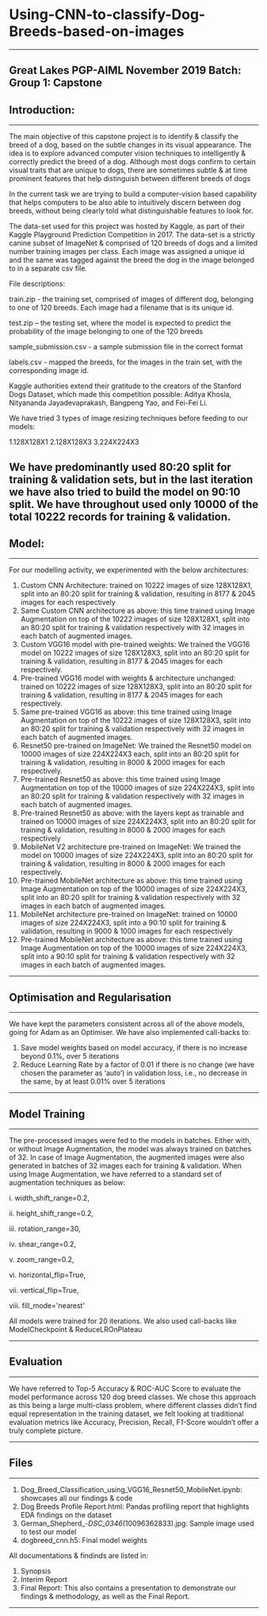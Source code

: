 # Using-CNN-to-classify-Dog-Breeds-based-on-images
---
Great Lakes PGP-AIML November 2019 Batch: Group 1: Capstone
---

## Introduction:
---

The main objective of this capstone project is to identify & classify the breed of a dog, based on the subtle changes in its visual appearance. 
The idea is to explore advanced computer vision techniques to intelligently & correctly predict the breed of a dog. 
Although most dogs confirm to certain visual traits that are unique to dogs, there are sometimes subtle & at time prominent features that help distinguish between different breeds of dogs

In the current task we are trying to build a computer-vision based capability that helps computers to be also able to intuitively discern between dog breeds, without being clearly told what distinguishable features to look for.

The data-set used for this project was hosted by Kaggle, as part of their Kaggle Playground Prediction Competition in 2017. 
The data-set is a strictly canine subset of ImageNet & comprised of 120 breeds of dogs and a limited number training images per class. 
Each image was assigned a unique id and the same was tagged against the breed the dog in the image belonged to in a separate csv file. 

File descriptions:

train.zip - the training set, comprised of images of different dog, belonging to one of 120 breeds. Each image had a filename that is its unique id. 

test.zip – the testing set, where the model is expected to predict the probability of the image belonging to one of the 120 breeds

sample_submission.csv - a sample submission file in the correct format

labels.csv - mapped the breeds, for the images in the train set, with the corresponding image id.

Kaggle authorities extend their gratitude to the creators of the Stanford Dogs Dataset, which made this competition possible: Aditya Khosla, Nityananda Jayadevaprakash, Bangpeng Yao, and Fei-Fei Li.

We have tried 3 types of image resizing techniques before feeding to our models:

1.128X128X1
2.128X128X3
3.224X224X3

We have predominantly used 80:20 split for training & validation sets, but in the last iteration we have also tried to build the model on 90:10 split.
We have throughout used only 10000 of the total 10222 records for training & validation.
---

## Model:
---

For our modelling activity, we experimented with the below architectures:
1. Custom CNN Architecture: trained on 10222 images of size 128X128X1, split into an 80:20 split for training & validation, resulting in 8177 & 2045 images for each respectively
2. Same Custom CNN architecture as above: this time trained using Image Augmentation on top of the 10222 images of size 128X128X1, split into an 80:20 split for training & validation respectively with 32 images in each batch of augmented images.
3. Custom VGG16 model with pre-trained weights: We trained the VGG16 model on 10222 images of size 128X128X3, split into an 80:20 split for training & validation, resulting in 8177 & 2045 images for each respectively.
4. Pre-trained VGG16 model with weights & architecture unchanged: trained on 10222 images of size 128X128X3, split into an 80:20 split for training & validation, resulting in 8177 & 2045 images for each respectively.
5. Same pre-trained VGG16 as above: this time trained using Image Augmentation on top of the 10222 images of size 128X128X3, split into an 80:20 split for training & validation respectively with 32 images in each batch of augmented images.
6. Resnet50 pre-trained on ImageNet: We trained the Resnet50 model on 10000 images of size 224X224X3 each, split into an 80:20 split for training & validation, resulting in 8000 & 2000 images for each respectively.
7. Pre-trained Resnet50 as above: this time trained using Image Augmentation on top of the 10000 images of size 224X224X3, split into an 80:20 split for training & validation respectively with 32 images in each batch of augmented images.
8. Pre-trained Resnet50 as above: with the layers kept as trainable and trained on 10000 images of size 224X224X3, split into an 80:20 split for training & validation, resulting in 8000 & 2000 images for each respectively
9. MobileNet V2 architecture pre-trained on ImageNet: We trained the model on 10000 images of size 224X224X3, split into an 80:20 split for training & validation, resulting in 8000 & 2000 images for each respectively.
10. Pre-trained MobileNet architecture as above: this time trained using Image Augmentation on top of the 10000 images of size 224X224X3, split into an 80:20 split for training & validation respectively with 32 images in each batch of augmented images.
11. MobileNet architecture pre-trained on ImageNet: trained on 10000 images of size 224X224X3, split into a 90:10 split for training & validation, resulting in 9000 & 1000 images for each respectively
12. Pre-trained MobileNet architecture as above: this time trained using Image Augmentation on top of the 10000 images of size 224X224X3, split into a 90:10 split for training & validation respectively with 32 images in each batch of augmented images.
---

## Optimisation and Regularisation
---

We have kept the parameters consistent across all of the above models, going for Adam as an Optimiser. We have also implemented call-backs to:
1. Save model weights based on model accuracy, if there is no increase beyond 0.1%, over 5 iterations
2. Reduce Learning Rate by a factor of 0.01 if there is no change (we have chosen the parameter as ‘auto’) in validation loss, i.e., no decrease in the same, by at least 0.01% over 5 iterations
---

## Model Training
---

The pre-processed images were fed to the models in batches. 
Either with, or without Image Augmentation, the model was always trained on batches of 32. 
In case of Image Augmentation, the augmented images were also generated in batches of 32 images each for training & validation.
When using Image Augmentation, we have referred to a standard set of augmentation techniques as below:

i. width_shift_range=0.2,

ii. height_shift_range=0.2,

iii. rotation_range=30,

iv. shear_range=0.2,

v. zoom_range=0.2,

vi. horizontal_flip=True,

vii. vertical_flip=True,

viii. fill_mode='nearest'

All models were trained for 20 iterations. We also used call-backs like ModelCheckpoint & ReduceLROnPlateau

---

## Evaluation
---

We have referred to Top-5 Accuracy & ROC-AUC Score to evaluate the model performance across 120 dog breed classes. 
We chose this approach as this being a large multi-class problem, where different classes didn’t find equal representation in the training dataset, we felt looking at traditional evaluation metrics like Accuracy, Precision, Recall, F1-Score wouldn’t offer a truly complete picture. 

---

## Files
---

1. Dog_Breed_Classification_using_VGG16_Resnet50_MobileNet.ipynb: showcases all our findings & code
2. Dog Breeds Profile Report.html: Pandas profiling report that highlights EDA findings on the dataset
3. German_Shepherd_-_DSC_0346_(10096362833).jpg: Sample image used to test our model
4. dogbreed_cnn.h5: Final model weights

All documentations & findinds are listed in:
1. Synopsis
2. Interim Report
3. Final Report: This also contains a presentation to demonstrate our findings & methodology, as well as the Final Report.

---
